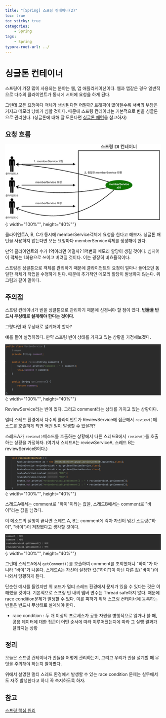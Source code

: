 ```yaml
---
title: "[Spring] 스프링 컨테이너(2)"
toc: true
toc_sticky: true
categories: 
    - Spring
tags:
    - Spring
typora-root-url: ../
---
```


# 싱글톤 컨테이너

스프링이 가장 많이 사용되는 분야는 웹, 앱 애플리케이션이다. 웹과 앱같은 경우 일반적으로 다수의 클라이언트가 동시에 서버에 요청을 하게 된다.

그런데 모든 요청마다 객체가 생성된다면 어떨까? 트래픽이 많아질수록 서버의 부담은 커지고 메모리 낭비가 심할 것이다. 때문에 스프링 컨테이너는 기본적으로 빈을 싱글톤으로 관리한다. (싱글톤에 대해 잘 모른다면 [싱글톤 패턴](https://jinsu868.github.io/디자인패턴/11)을 참고하자)



## 요청 흐름

![img1](/assets/images/4_1.png){: width="100%"", height="40%""} 

클라이언트A, B, C가 동시에 memberService객체에 요청을 한다고 해보자. 싱글톤 패턴을 사용하지 않는다면 모든 요청마다 memberService객체를 생성해야 한다.

만약 클라이언트의 수가 1억이라면 어떨까? 1억번의 메모리 할당이 생길 것이다. 심지어 이 객체는 1회용으로 쓰이고 버려질 것이다. 이는 굉장히 비효율적이다. 

스프링은 싱글톤으로 객체를 관리하기 때문에 클라이언트의 요청이 얼마나 들어오던 동일한 객체가 작업을 수행하게 된다. 때문에 추가적인 메모리 할당이 발생하지 않는다. 위 그림과 같이 말이다.



## 주의점

스프링 컨테이너가 빈을 싱글톤으로 관리하기 때문에 신경써야 할 점이 있다. **빈들을 반드시 무상태로 설계해야 한다는 것이다.**

그렇다면 왜 무상태로 설계해야 할까?

예를 들어 설명하겠다. 만약 스프링 빈이 상태를 가지고 있는 상황을 가정해보겠다.

![img1](/assets/images/4_2.png){: width="100%"", height="40%""}

ReviewService라는 빈이 있다. 그리고 comment라는 상태를 가지고 있는 상황이다.

멀티 스레드 환경에서 다수의 클라이언트가 ReviewService에 접근해서  `review()`메소드를 호출하게 되면 어떤 일이 발생할 수 있을까?

스레드A가 `review()`메소드를 호출하는 상황에서 다른 스레드B에서 `review()`를 호출하는 상황을 가정하자. (여기서 스레드A는 reviewServiceA, 스레드 B는 reviewServiceB이다.)

![img1](/assets/images/4_3.png){: width="100%"", height="40%""}

스레드A에서는 comment로 "하이"이라는 값을, 스레드B에서는 comment로 "바이"라는 값을 넘겼다.

이 메소드의 실행이 끝나면 스레드 A, B는 comment에 각자 자신이 넘긴 스트링("하이", "바이")이 저장됐다고 생각할 것이다. 

![img1](/assets/images/4_4.png){: width="100%"", height="40%""}

그런데 스레드A에서 `getComment()`를 호출하여 comment를 조회했더니 "하이"가 아니라 "바이"가 나온다. 스레드A는 자신이 설정한 값("하이")이 아닌 다른 값("바이")이 나와서 당황하게 된다.

단순한 예시를 들었지만 위 코드가 멀티 스레드 환경에서 문제가 있을 수 있다는 것은 이해했을 것이다. 기본적으로 스프링 빈 내의 맴버 변수는  Thread safe하지 않다. 때문에 race condition문제가 발생할 수 있다. 이를 피하기 위해 스프링 컨테이너에 등록하는 빈들은 반드시 무상태로 설계해야 한다.

* race condition : 두 개 이상의 프로세스가 공통 자원을 병행적으로 읽거나 쓸 때, 공용 데이터에 대한 접근이 어떤 순서에 따라 이루어졌는지에 따라 그 실행 결과가 달라지는 상황



## 정리

오늘은 스프링 컨테이너가 빈들을 어떻게 관리하는지, 그리고 우리가 빈을 설계할 때 무엇을 주의해야 하는지 알아봤다.

위에서 설명한 멀티 스레드 환경에서 발생할 수 있는 race condition 문제는 실무에서도 자주 발생한다고 하니 꼭 숙지하도록 하자.



## 참고

[스프링 핵심 원리](https://www.inflearn.com/course/%EC%8A%A4%ED%94%84%EB%A7%81-%ED%95%B5%EC%8B%AC-%EC%9B%90%EB%A6%AC-%EA%B8%B0%EB%B3%B8%ED%8E%B8/dashboard)





